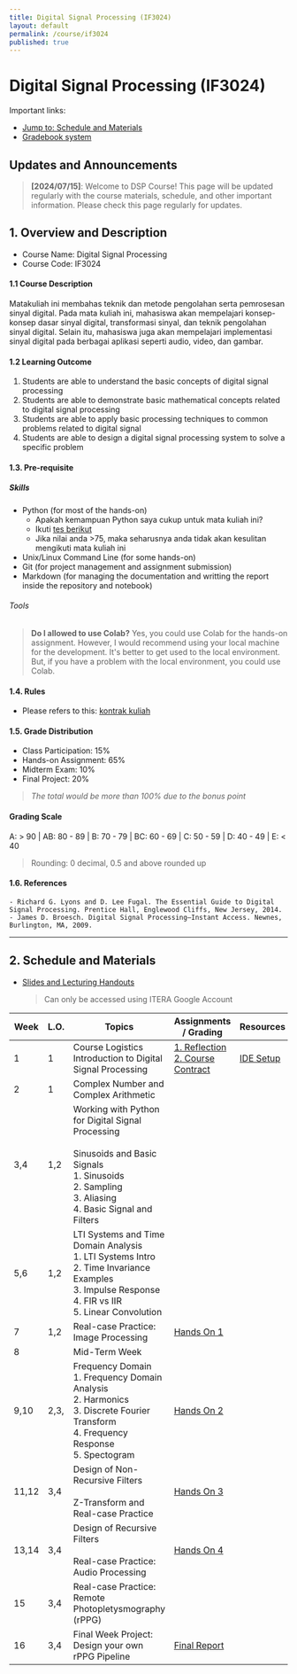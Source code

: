 ```yaml
---
title: Digital Signal Processing (IF3024)
layout: default
permalink: /course/if3024
published: true
---
```


# Digital Signal Processing (IF3024)

Important links:
- [Jump to: Schedule and Materials](#2-schedule-and-materials)
- [Gradebook system](https://gradebook.mctm.web.id)

## Updates and Announcements
> **[2024/07/15]**: Welcome to DSP Course! This page will be updated regularly with the course materials, schedule, and other important information. Please check this page regularly for updates.

## 1. Overview and Description
* Course Name: Digital Signal Processing
* Course Code: IF3024

#### 1.1 Course Description
Matakuliah ini membahas teknik dan metode pengolahan serta pemrosesan sinyal digital. Pada mata kuliah ini, mahasiswa akan mempelajari konsep-konsep dasar sinyal digital, transformasi sinyal, dan teknik pengolahan sinyal digital. Selain itu, mahasiswa juga akan mempelajari implementasi sinyal digital pada berbagai aplikasi seperti audio, video, dan gambar.

#### 1.2 Learning Outcome
1. Students are able to understand the basic concepts of digital signal processing
2. Students are able to demonstrate basic mathematical concepts related to digital signal processing
3. Students are able to apply basic processing techniques to common problems related to digital signal
4. Students are able to design a digital signal processing system to solve a specific problem

#### 1.3. Pre-requisite

##### Skills
- Python (for most of the hands-on)
    - Apakah kemampuan Python saya cukup untuk mata kuliah ini?
    - Ikuti [tes berikut](https://www.w3schools.com/quiztest/quiztest.asp?qtest=PYTHON)
    - Jika nilai anda >75, maka seharusnya anda tidak akan kesulitan mengikuti mata kuliah ini
- Unix/Linux Command Line (for some hands-on)
- Git (for project management and assignment submission)
- Markdown (for managing the documentation and writting the report inside the repository and notebook)

###### Tools

> **Do I allowed to use Colab?**
> Yes, you could use Colab for the hands-on assignment. However, I would recommend using your local machine for the development. It's better to get used to the local environment. But, if you have a problem with the local environment, you could use Colab.

#### 1.4. Rules
- Please refers to this: [kontrak kuliah](/course/rules)

#### 1.5. Grade Distribution
- Class Participation: 15%
- Hands-on Assignment: 65%
- Midterm Exam: 10%
- Final Project: 20%

> *The total would be more than 100% due to the bonus point*

#### Grading Scale
A: > 90 | AB: 80 - 89 | B: 70 - 79 | BC: 60 - 69 | C: 50 - 59 | D: 40 - 49 | E: < 40
> Rounding: 0 decimal, 0.5 and above rounded up




#### 1.6. References
```
- Richard G. Lyons and D. Lee Fugal. The Essential Guide to Digital Signal Processing. Prentice Hall, Englewood Cliffs, New Jersey, 2014. 
- James D. Broesch. Digital Signal Processing–Instant Access. Newnes, Burlington, MA, 2009.
```

---

## 2. Schedule and Materials

- [Slides and Lecturing Handouts](https://drive.google.com/drive/folders/1pSs4TtdRbEgbb3drLUhcTXlqzGdm8yYr?usp=sharing)
    > Can only be accessed using ITERA Google Account

| Week  | L.O. | Topics                                                                                                                                                            | Assignments / Grading                                                           | Resources                        |
| ----- | ---- | ----------------------------------------------------------------------------------------------------------------------------------------------------------------- | ------------------------------------------------------------------------------- | -------------------------------- |
| 1     | 1    | Course Logistics<br>Introduction to Digital Signal Processing                                                                                                     | [1. Reflection]()<br> [2. Course Contract](https://forms.gle/5zmMsRCKbZAB8F1u5) | [IDE Setup](/course/env-install) |
| 2     | 1    | Complex Number and Complex Arithmetic                                                                                                                             |                                                                                 |                                  |
| 3,4   | 1,2  | Working with Python for Digital Signal Processing<br><br>Sinusoids and Basic Signals<br>1. Sinusoids<br>2. Sampling<br>3. Aliasing<br>4. Basic Signal and Filters |                                                                                 |                                  |
| 5,6   | 1,2  | LTI Systems and Time Domain Analysis<br>1. LTI Systems Intro<br>2. Time Invariance Examples<br>3. Impulse Response<br>4. FIR vs IIR<br>5. Linear Convolution      |                                                                                 |                                  |
| 7     | 1,2  | Real-case Practice: Image Processing                                                                                                                              | [Hands On 1]()                                                                  |                                  |
| 8     |      | Mid-Term Week                                                                                                                                                     |                                                                                 |                                  |
| 9,10  | 2,3, | Frequency Domain<br>1. Frequency Domain Analysis<br>2. Harmonics<br>3. Discrete Fourier Transform<br>4. Frequency Response<br>5. Spectogram                       | [Hands On 2]()                                                                  |                                  |
| 11,12 | 3,4  | Design of Non-Recursive Filters<br><br>Z-Transform and Real-case Practice                                                                                         | [Hands On 3]()                                                                  |                                  |
| 13,14 | 3,4  | Design of Recursive Filters<br><br>Real-case Practice: Audio Processing                                                                                           | [Hands On 4]()                                                                  |                                  |
| 15    | 3,4  | Real-case Practice: Remote Photopletysmography (rPPG)                                                                                                             |                                                                                 |                                  |
| 16    | 3,4  | Final Week Project: Design your own rPPG Pipeline                                                                                                                 | [Final Report]()                                                                |                                  |